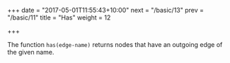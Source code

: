 +++
date = "2017-05-01T11:55:43+10:00"
next = "/basic/13"
prev = "/basic/11"
title = "Has"
weight = 12


+++

The function `has(edge-name)` returns nodes that have an outgoing edge of the given name.
